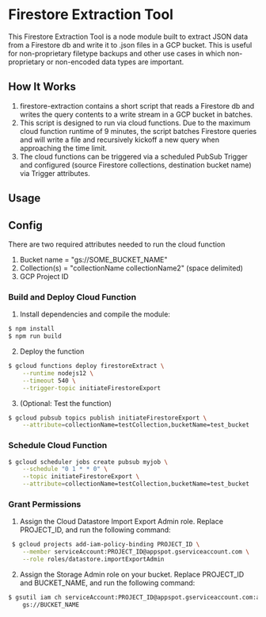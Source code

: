 # Firestore Extraction Tool

This Firestore Extraction Tool is a node module built to extract JSON data from a Firestore db and write it to .json files in a GCP bucket. This is useful for non-proprietary filetype backups and other use cases in which non-proprietary or non-encoded data types are important. 

## How It Works

1. firestore-extraction contains a short script that reads a Firestore db and writes the query contents to a write stream in a GCP bucket in batches. 
2. This script is designed to run via cloud functions. Due to the maximum cloud function runtime of 9 minutes, the script batches Firestore queries and will write a file and recursively kickoff a new query when approaching the time limit.
3. The cloud functions can be triggered via a scheduled PubSub Trigger and configured (source Firestore collections, destination bucket name) via Trigger attributes. 

## Usage

## Config 

There are two required attributes needed to run the cloud function

1. Bucket name = "gs://SOME_BUCKET_NAME"
2. Collection(s) = "collectionName collectionName2" (space delimited)
3. GCP Project ID 

### Build and Deploy Cloud Function

1. Install dependencies and compile the module:
  
  ```sh
  $ npm install
  $ npm run build
  ```
  
2. Deploy the function 

  ```sh
  $ gcloud functions deploy firestoreExtract \
      --runtime nodejs12 \
      --timeout 540 \
      --trigger-topic initiateFirestoreExport 
  ```
  
3. (Optional: Test the function)
  
  ```sh
  $ gcloud pubsub topics publish initiateFirestoreExport \
      --attribute=collectionName=testCollection,bucketName=test_bucket
  ```
  
### Schedule Cloud Function

  ```sh
  $ gcloud scheduler jobs create pubsub myjob \
      --schedule "0 1 * * 0" \
      --topic initiateFirestoreExport \
      --attribute=collectionName=testCollection,bucketName=test_bucket
  ```

### Grant Permissions

1. Assign the Cloud Datastore Import Export Admin role. Replace PROJECT_ID, and run the following command:

```sh
 $ gcloud projects add-iam-policy-binding PROJECT_ID \
    --member serviceAccount:PROJECT_ID@appspot.gserviceaccount.com \
    --role roles/datastore.importExportAdmin
```
2. Assign the Storage Admin role on your bucket. Replace PROJECT_ID and BUCKET_NAME, and run the following command:

```sh
$ gsutil iam ch serviceAccount:PROJECT_ID@appspot.gserviceaccount.com:admin \
    gs://BUCKET_NAME
```
    



